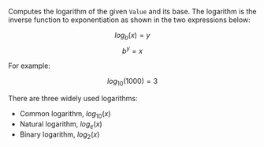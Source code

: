 Computes the logarithm of the given `Value` and its base. The logarithm is the inverse function to exponentiation as shown in the two expressions below:

$$
log_{b}(x) = y
$$
$$
b^{y} = x
$$

For example:

$$
log_{10}(1000) = 3
$$

There are three widely used logarithms:
- Common logarithm, $log_{10}(x)$
- Natural logarithm, $log_{e}(x)$
- Binary logarithm, $log_{2}(x)$
